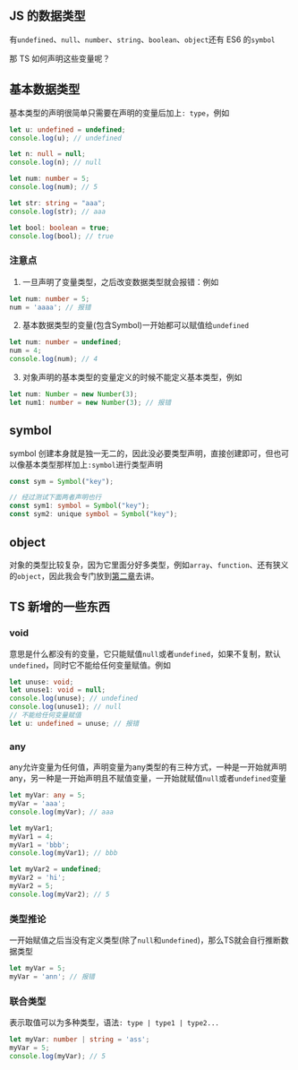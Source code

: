## JS 的数据类型

有`undefined`、`null`、`number`、`string`、`boolean`、`object`还有 ES6 的`symbol`

那 TS 如何声明这些变量呢？

## 基本数据类型

基本类型的声明很简单只需要在声明的变量后加上`: type`，例如

```ts
let u: undefined = undefined;
console.log(u); // undefined

let n: null = null;
console.log(n); // null

let num: number = 5;
console.log(num); // 5

let str: string = "aaa";
console.log(str); // aaa

let bool: boolean = true;
console.log(bool); // true
```

### 注意点

1. 一旦声明了变量类型，之后改变数据类型就会报错：例如

```ts
let num: number = 5;
num = 'aaaa'; // 报错
```

2. 基本数据类型的变量(包含Symbol)一开始都可以赋值给`undefined`

```ts
let num: number = undefined;
num = 4;
console.log(num); // 4
```

3. 对象声明的基本类型的变量定义的时候不能定义基本类型，例如

```ts
let num: Number = new Number(3);
let num1: number = new Number(3); // 报错
```

## symbol

symbol 创建本身就是独一无二的，因此没必要类型声明，直接创建即可，但也可以像基本类型那样加上`:symbol`进行类型声明

```ts
const sym = Symbol("key");

// 经过测试下面两者声明也行
const sym1: symbol = Symbol("key");
const sym2: unique symbol = Symbol("key");
```

## object

对象的类型比较复杂，因为它里面分好多类型，例如`array`、`function`、还有狭义的`object`，因此我会专门放到[第二章](../two/README.md)去讲。

## TS 新增的一些东西

### void

意思是什么都没有的变量，它只能赋值`null`或者`undefined`，如果不复制，默认`undefined`，同时它不能给任何变量赋值。例如

```ts
let unuse: void;
let unuse1: void = null;
console.log(unuse); // undefined
console.log(unuse1); // null
// 不能给任何变量赋值
let u: undefined = unuse; // 报错
```

### any

any允许变量为任何值，声明变量为any类型的有三种方式，一种是一开始就声明any，另一种是一开始声明且不赋值变量，一开始就赋值`null`或者`undefined`变量

```ts
let myVar: any = 5;
myVar = 'aaa';
console.log(myVar); // aaa

let myVar1;
myVar1 = 4;
myVar1 = 'bbb';
console.log(myVar1); // bbb

let myVar2 = undefined;
myVar2 = 'hi';
myVar2 = 5;
console.log(myVar2); // 5
```

### 类型推论

一开始赋值之后当没有定义类型(除了`null`和`undefined`)，那么TS就会自行推断数据类型

```ts
let myVar = 5;
myVar = 'ann'; // 报错
```

### 联合类型

表示取值可以为多种类型，语法`: type | type1 | type2...`

```ts
let myVar: number | string = 'ass';
myVar = 5;
console.log(myVar); // 5
```